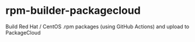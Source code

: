 # rpm-builder-packagecloud
Build Red Hat / CentOS .rpm packages (using GitHub Actions) and upload to PackageCloud
